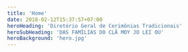 ```yaml
---
title: 'Home'
date: 2018-02-12T15:37:57+07:00
heroHeading: 'Diretório Geral de Cerimônias Tradicionais'
heroSubHeading: 'DAS FAMÍLIAS DO CLÃ MOY JO LEI OU'
heroBackground: 'hero.jpg'
---
```

